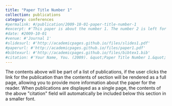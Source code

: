 ```yaml
---
title: "Paper Title Number 1"
collection: publications
category: conferences
#permalink: #/publication/2009-10-01-paper-title-number-1
#excerpt: #'This paper is about the number 1. The number 2 is left for future work.'
#date: #2009-10-01
#venue: #'Journal 1'
#slidesurl: #'http://academicpages.github.io/files/slides1.pdf'
#paperurl: #'http://academicpages.github.io/files/paper1.pdf'
#bibtexurl: #'http://academicpages.github.io/files/bibtex1.bib'
#citation: #'Your Name, You. (2009). &quot;Paper Title Number 1.&quot; <i>Journal 1</i>. 1(1).'
---
```

The contents above will be part of a list of publications, if the user clicks the link for the publication than the contents of section will be rendered as a full page, allowing you to provide more information about the paper for the reader. When publications are displayed as a single page, the contents of the above "citation" field will automatically be included below this section in a smaller font.
